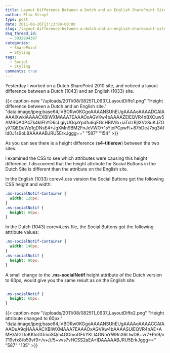 ```yaml
---
title: Layout Difference Between a Dutch and an English SharePoint Site
author: Elio Struyf
type: post
date: 2011-08-26T13:13:08+00:00
slug: /layout-difference-between-a-dutch-and-an-english-sharepoint-site/
dsq_thread_id:
  - 3932994307
categories:
  - SharePoint
  - Styling
tags:
  - Social
  - Styling
comments: true
---
```


Yesterday I worked on a Dutch SharePoint 2010 site, and noticed a layout difference between a Dutch (1043) and an English (1033) site.

{{< caption-new "/uploads/2011/08/082511_0937_LayoutDiffe1.png" "Height difference between a Dutch and an English site."  "data:image/jpeg;base64,iVBORw0KGgoAAAANSUhEUgAAAAoAAAADCAIAAAAlXwkiAAAACXBIWXMAAA7EAAAOxAGVKw4bAAAAZElEQVR4nBXCuw5AMBQA0P4Zk4kIFhYD6cLgiyUGqaYpdfu6qEGcHBIV/b+iaTslzRjlXVzSuKJZOyX1QEDuWp1gDNsE4+JgXMn9BM2FnJeVWO+1sYjoPCpwFi+87hDeJ7xg3AfId0J1s9oL8AAAAABJRU5ErkJggg==" "587" "154" >}}

As you can see there is a height difference (**s4-titlerow**) between the two sites.

I examined the CSS to see which attributes were causing this height difference. I discovered that the height attribute for Social Buttons in the Dutch Site is different than the attribute on the English site.

In the English (1033) corev4.css version the Social Buttons got the following CSS height and width:


```css
.ms-socialNotif-Container {
  width: 120px;
}
.ms-socialNotif {
  height: 60px;
}
```


In the Dutch (1043) corev4.css file, the Social Buttons got the following attribute values:


```css
.ms-socialNotif-Container {
  width: 140px;
}
.ms-socialNotif {
  height: 80px;
}
```


A small change to the **.ms-socialNotif** height attribute of the Dutch version to 60px, would give you the same result as on the English site.


```css

.ms-socialNotif {
  height: 60px;
}
```


{{< caption-new "/uploads/2011/08/082511_0937_LayoutDiffe2.png" "Height attribute changed to 60px."  "data:image/jpeg;base64,iVBORw0KGgoAAAANSUhEUgAAAAoAAAACCAIAAADuA9qHAAAACXBIWXMAAA7EAAAOxAGVKw4bAAAASUlEQVR4nAE+AMH/AIGLloKKloGOmoSQm4GOmoGFkYKLl4GNmYWRnX6LlwD8+vr7+Pn9/v719vfx8/b59vf9+/v+///5+vvs7vHCSS2aEA+IDAAAAABJRU5ErkJggg==" "587" "135" >}}